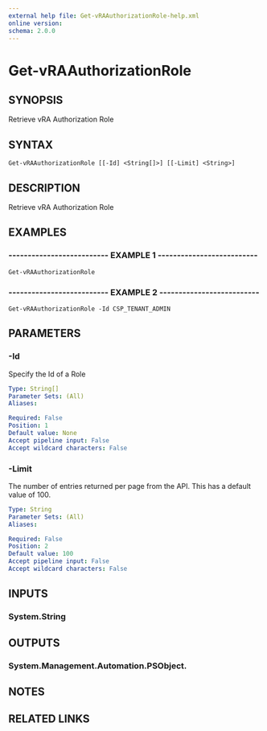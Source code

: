 ```yaml
---
external help file: Get-vRAAuthorizationRole-help.xml
online version: 
schema: 2.0.0
---
```


# Get-vRAAuthorizationRole

## SYNOPSIS
Retrieve vRA Authorization Role

## SYNTAX

```
Get-vRAAuthorizationRole [[-Id] <String[]>] [[-Limit] <String>]
```

## DESCRIPTION
Retrieve vRA Authorization Role

## EXAMPLES

### -------------------------- EXAMPLE 1 --------------------------
```
Get-vRAAuthorizationRole
```

### -------------------------- EXAMPLE 2 --------------------------
```
Get-vRAAuthorizationRole -Id CSP_TENANT_ADMIN
```

## PARAMETERS

### -Id
Specify the Id of a Role

```yaml
Type: String[]
Parameter Sets: (All)
Aliases: 

Required: False
Position: 1
Default value: None
Accept pipeline input: False
Accept wildcard characters: False
```

### -Limit
The number of entries returned per page from the API.
This has a default value of 100.

```yaml
Type: String
Parameter Sets: (All)
Aliases: 

Required: False
Position: 2
Default value: 100
Accept pipeline input: False
Accept wildcard characters: False
```

## INPUTS

### System.String

## OUTPUTS

### System.Management.Automation.PSObject.

## NOTES

## RELATED LINKS

